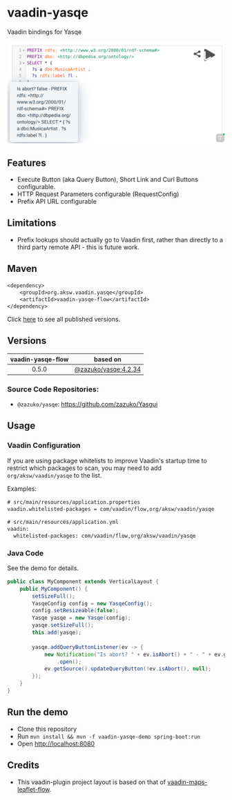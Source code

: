 # vaadin-yasqe
Vaadin bindings for Yasqe

<img src="docs/images/2024-02-09-vaadin-yasqe.png" width="550px" />

## Features

* Execute Button (aka Query Button), Short Link and Curl Buttons configurable.
* HTTP Request Parameters configurable (RequestConfig)
* Prefix API URL configurable

## Limitations

* Prefix lookups should actually go to Vaadin first, rather than directly to a third party remote API - this is future work.

## Maven

```
<dependency>
    <groupId>org.aksw.vaadin.yasqe</groupId>
    <artifactId>vaadin-yasqe-flow</artifactId>
</dependency>
```

Click [here](https://central.sonatype.com/artifact/org.aksw.vaadin.yasqe/vaadin-yasqe-flow) to see all published versions.

## Versions

| vaadin-yasqe-flow | based on |
|:-----------------:|:--------:|
|             0.5.0 | [@zazuko/yasqe:4.2.34](https://www.npmjs.com/package/@zazuko/yasqe/v/4.2.34) |


### Source Code Repositories:

* `@zazuko/yasqe`: https://github.com/zazuko/Yasgui

## Usage

### Vaadin Configuration

If you are using package whitelists to improve Vaadin's startup time to restrict which packages to scan, you may need to add `org/aksw/vaadin/yasqe` to the list.

Examples:

```
# src/main/resources/application.properties
vaadin.whitelisted-packages = com/vaadin/flow,org/aksw/vaadin/yasqe
```

```
# src/main/resources/application.yml
vaadin:
  whitelisted-packages: com/vaadin/flow,org/aksw/vaadin/yasqe
```

### Java Code

See the demo for details.

```java
public class MyComponent extends VerticalLayout {
    public MyComponent() {
        setSizeFull();
        YasqeConfig config = new YasqeConfig();
        config.setResizeable(false);
        Yasqe yasqe = new Yasqe(config);
        yasqe.setSizeFull();
        this.add(yasqe);

        yasqe.addQueryButtonListener(ev -> {
            new Notification("Is abort? " + ev.isAbort() + " - " + ev.getValue(), 5000)
                .open();
            ev.getSource().updateQueryButton(!ev.isAbort(), null);
        });
    }
}
```

## Run the demo

* Clone this repository
* Run `mvn install && mvn -f vaadin-yasqe-demo spring-boot:run`
* Open <a href="http://localhost:8080" target="_blank">http://localhost:8080</a>


## Credits

* This vaadin-plugin project layout is based on that of [vaadin-maps-leaflet-flow](https://github.com/xdev-software/vaadin-maps-leaflet-flow).
